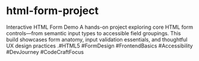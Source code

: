# html-form-project
 Interactive HTML Form Demo A hands-on project exploring core HTML form controls—from semantic input types to accessible field groupings. This build showcases form anatomy, input validation essentials, and thoughtful UX design practices .#HTML5 #FormDesign #FrontendBasics #Accessibility #DevJourney #CodeCraftFocus 
